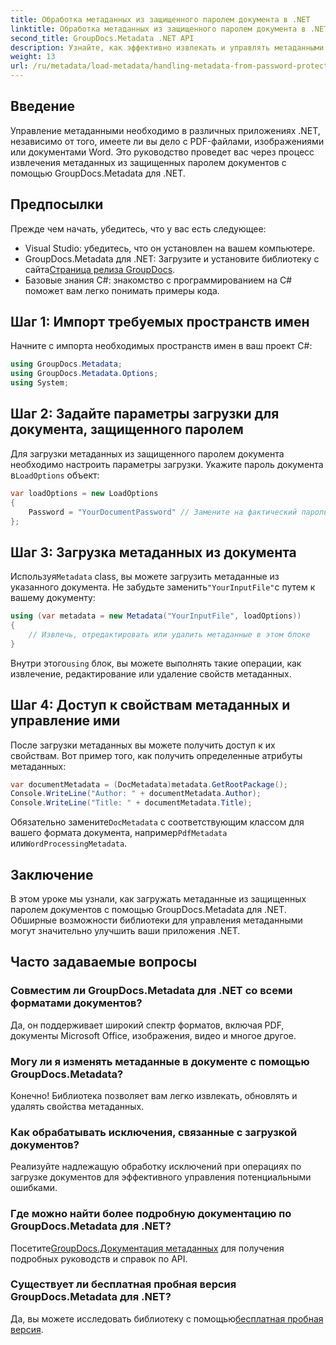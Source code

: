 ```yaml
---
title: Обработка метаданных из защищенного паролем документа в .NET
linktitle: Обработка метаданных из защищенного паролем документа в .NET
second_title: GroupDocs.Metadata .NET API
description: Узнайте, как эффективно извлекать и управлять метаданными из защищенных паролем документов с помощью GroupDocs.Metadata для .NET. Это всеобъемлющее руководство охватывает основные шаги, включая настройку параметров загрузки, доступ к свойствам метаданных.
weight: 13
url: /ru/metadata/load-metadata/handling-metadata-from-password-protected-document/
---
```

## Введение

Управление метаданными необходимо в различных приложениях .NET, независимо от того, имеете ли вы дело с PDF-файлами, изображениями или документами Word. Это руководство проведет вас через процесс извлечения метаданных из защищенных паролем документов с помощью GroupDocs.Metadata для .NET.

## Предпосылки

Прежде чем начать, убедитесь, что у вас есть следующее:

- Visual Studio: убедитесь, что он установлен на вашем компьютере.
-  GroupDocs.Metadata для .NET: Загрузите и установите библиотеку с сайта[Страница релиза GroupDocs](https://releases.groupdocs.com/metadata/net/).
- Базовые знания C#: знакомство с программированием на C# поможет вам легко понимать примеры кода.

## Шаг 1: Импорт требуемых пространств имен

Начните с импорта необходимых пространств имен в ваш проект C#:

```csharp
using GroupDocs.Metadata;
using GroupDocs.Metadata.Options;
using System;
```

## Шаг 2: Задайте параметры загрузки для документа, защищенного паролем

 Для загрузки метаданных из защищенного паролем документа необходимо настроить параметры загрузки. Укажите пароль документа в`LoadOptions` объект:

```csharp
var loadOptions = new LoadOptions
{
    Password = "YourDocumentPassword" // Замените на фактический пароль
};
```

## Шаг 3: Загрузка метаданных из документа

 Используя`Metadata` class, вы можете загрузить метаданные из указанного документа. Не забудьте заменить`"YourInputFile"`с путем к вашему документу:

```csharp
using (var metadata = new Metadata("YourInputFile", loadOptions))
{
    // Извлечь, отредактировать или удалить метаданные в этом блоке
}
```

 Внутри этого`using` блок, вы можете выполнять такие операции, как извлечение, редактирование или удаление свойств метаданных.

## Шаг 4: Доступ к свойствам метаданных и управление ими

После загрузки метаданных вы можете получить доступ к их свойствам. Вот пример того, как получить определенные атрибуты метаданных:

```csharp
var documentMetadata = (DocMetadata)metadata.GetRootPackage();
Console.WriteLine("Author: " + documentMetadata.Author);
Console.WriteLine("Title: " + documentMetadata.Title);
```

 Обязательно замените`DocMetadata` с соответствующим классом для вашего формата документа, например`PdfMetadata` или`WordProcessingMetadata`.

## Заключение

В этом уроке мы узнали, как загружать метаданные из защищенных паролем документов с помощью GroupDocs.Metadata для .NET. Обширные возможности библиотеки для управления метаданными могут значительно улучшить ваши приложения .NET.

## Часто задаваемые вопросы

### Совместим ли GroupDocs.Metadata для .NET со всеми форматами документов?
Да, он поддерживает широкий спектр форматов, включая PDF, документы Microsoft Office, изображения, видео и многое другое.

### Могу ли я изменять метаданные в документе с помощью GroupDocs.Metadata?
Конечно! Библиотека позволяет вам легко извлекать, обновлять и удалять свойства метаданных.

### Как обрабатывать исключения, связанные с загрузкой документов?
Реализуйте надлежащую обработку исключений при операциях по загрузке документов для эффективного управления потенциальными ошибками.

### Где можно найти более подробную документацию по GroupDocs.Metadata для .NET?
 Посетите[GroupDocs.Документация метаданных](https://reference.groupdocs.com/metadata/net/) для получения подробных руководств и справок по API.

### Существует ли бесплатная пробная версия GroupDocs.Metadata для .NET?
 Да, вы можете исследовать библиотеку с помощью[бесплатная пробная версия](https://releases.groupdocs.com/).